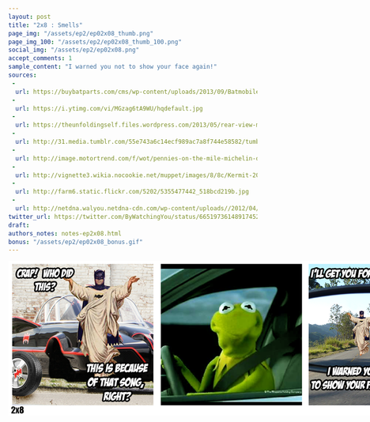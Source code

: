 ```yaml
---
layout: post
title: "2x8 : Smells"
page_img: "/assets/ep2/ep02x08_thumb.png"
page_img_100: "/assets/ep2/ep02x08_thumb_100.png"
social_img: "/assets/ep2/ep02x08.png"
accept_comments: 1
sample_content: "I warned you not to show your face again!"
sources: 
 -
  url: https://buybatparts.com/cms/wp-content/uploads/2013/09/BatmobileLX2.jpg
 -
  url: https://i.ytimg.com/vi/MGzag6tA9WU/hqdefault.jpg
 -
  url: https://theunfoldingself.files.wordpress.com/2013/05/rear-view-mirror-2.jpg
 -
  url: http://31.media.tumblr.com/55e743a6c14ecf989ac7a8f744e58582/tumblr_n3kfmpZxcG1srkiv2o1_400.gif
 -
  url: http://image.motortrend.com/f/wot/pennies-on-the-mile-michelin-defender-tires-aim-to-save-fuel-last-90000-miles-182863/59243581/michelin-defender-all-season-tire-front-three-quarter.jpg
 -
  url: http://vignette3.wikia.nocookie.net/muppet/images/8/8c/Kermit-2011.png/revision/latest?cb=20121023054343
 -
  url: http://farm6.static.flickr.com/5202/5355477442_518bcd219b.jpg
 -
  url: http://netdna.walyou.netdna-cdn.com/wp-content/uploads//2012/04/Batman-Jesus.jpg
twitter_url: https://twitter.com/ByWatchingYou/status/665197361489174529
draft: 
authors_notes: notes-ep2x08.html
bonus: "/assets/ep2/ep02x08_bonus.gif"
---
```



<div style="margin-left: auto; margin-right: auto; width: 900px;">
  <img src="/assets/ep2/ep02x08.png" alt="Smells" style="width: 900px" />
</div>

<div style="display: none">
  Script:

  Batman meme: Crap! Who did this? This is because of that song, right?
  [Kermit rolls up]
  Batman meme: I'll get you for this, frog! I warned you not to show your face again!

  Bonus:
  Kermit: Jingle bells, motherfucker!
</div>
